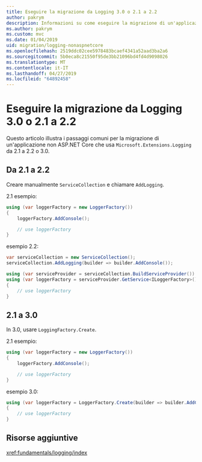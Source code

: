```yaml
---
title: Eseguire la migrazione da Logging 3.0 o 2.1 a 2.2
author: pakrym
description: Informazioni su come eseguire la migrazione di un'applicazione non ASP.NET Core che usa Logging da 2.1 a 2.2 o 3.0.
ms.author: pakrym
ms.custom: mvc
ms.date: 01/04/2019
uid: migration/logging-nonaspnetcore
ms.openlocfilehash: 2519ddc02cee5978483bcaef4341a52aad3ba2a6
ms.sourcegitcommit: 5b0eca8c21550f95de3bb21096bd4fd4d9098026
ms.translationtype: MT
ms.contentlocale: it-IT
ms.lasthandoff: 04/27/2019
ms.locfileid: "64892458"
---
```

# <a name="migrate-from-microsoftextensionslogging-21-to-22-or-30"></a>Eseguire la migrazione da Logging 3.0 o 2.1 a 2.2

Questo articolo illustra i passaggi comuni per la migrazione di un'applicazione non ASP.NET Core che usa `Microsoft.Extensions.Logging` da 2.1 a 2.2 o 3.0.

## <a name="21-to-22"></a>Da 2.1 a 2.2

Creare manualmente `ServiceCollection` e chiamare `AddLogging`.

2.1 esempio:

```csharp
using (var loggerFactory = new LoggerFactory())
{
    loggerFactory.AddConsole();

    // use loggerFactory
}
```

esempio 2.2:

```csharp
var serviceCollection = new ServiceCollection();
serviceCollection.AddLogging(builder => builder.AddConsole());

using (var serviceProvider = serviceCollection.BuildServiceProvider())
using (var loggerFactory = serviceProvider.GetService<ILoggerFactory>())
{
    // use loggerFactory
}
```

## <a name="21-to-30"></a>2.1 a 3.0

In 3.0, usare `LoggingFactory.Create`.

2.1 esempio:

```csharp
using (var loggerFactory = new LoggerFactory())
{
    loggerFactory.AddConsole();

    // use loggerFactory
}
```

esempio 3.0:

```csharp
using (var loggerFactory = LoggerFactory.Create(builder => builder.AddConsole()))
{
    // use loggerFactory
}
```

## <a name="additional-resources"></a>Risorse aggiuntive

<xref:fundamentals/logging/index>